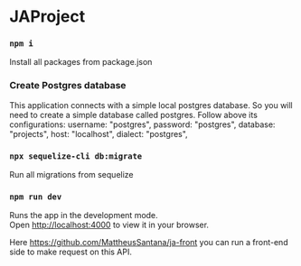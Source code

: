 # JAProject

### `npm i`

Install all packages from package.json

### Create Postgres database
This application connects with a simple local postgres database. So you will need to create a simple database called postgres. Follow above its configurations:
    username: "postgres",
    password: "postgres",
    database: "projects",
    host: "localhost",
    dialect: "postgres",

### `npx sequelize-cli db:migrate`
Run all migrations from sequelize


### `npm run dev`

Runs the app in the development mode.\
Open [http://localhost:4000](http://localhost:4000) to view it in your browser.


Here https://github.com/MattheusSantana/ja-front you can run a front-end side to make request on this API. 